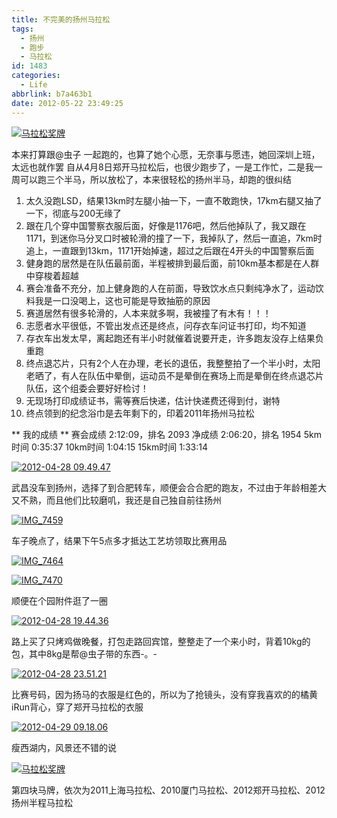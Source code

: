 ```yaml
---
title: 不完美的扬州马拉松
tags:
  - 扬州
  - 跑步
  - 马拉松
id: 1483
categories:
  - Life
abbrlink: b7a463b1
date: 2012-05-22 23:49:25
---
```

[![马拉松奖牌](/images/2012/05/2012-05-02-16.36.18.jpg)](/images/2012/05/2012-05-02-16.36.18.jpg)

本来打算跟@虫子 一起跑的，也算了她个心愿，无奈事与愿违，她回深圳上班，太远也就作罢
自从4月8日郑开马拉松后，也很少跑步了，一是工作忙，二是我一周可以跑三个半马，所以放松了，本来很轻松的扬州半马，却跑的很纠结

1. 太久没跑LSD，结果13km时左腿小抽一下，一直不敢跑快，17km右腿又抽了一下，彻底与200无缘了
2. 跟在几个穿中国警察衣服后面，好像是1176吧，然后他掉队了，我又跟在1171，到迷你马分叉口时被轮滑的撞了一下，我掉队了，然后一直追，7km时追上，一直跟到13km，1171开始掉速，超过之后跟在4开头的中国警察后面
3. 健身跑的居然是在队伍最前面，半程被排到最后面，前10km基本都是在人群中穿梭着超越
4. 赛会准备不充分，加上健身跑的人在前面，导致饮水点只剩纯净水了，运动饮料我是一口没喝上，这也可能是导致抽筋的原因
5. 赛道居然有很多轮滑的，人本来就多啊，我被撞了有木有！！！
6. 志愿者水平很低，不管出发点还是终点，问存衣车问证书打印，均不知道
7. 存衣车出发太早，离起跑还有半小时就催着说要开走，许多跑友没存上结果负重跑
8. 终点退芯片，只有2个人在办理，老长的退伍，我整整拍了一个半小时，太阳老晒了，有人在队伍中晕倒，运动员不是晕倒在赛场上而是晕倒在终点退芯片队伍，这个组委会要好好检讨！
9. 无现场打印成绩证书，需等赛后快递，估计快递费还得到付，谢特
10. 终点领到的纪念浴巾是去年剩下的，印着2011年扬州马拉松

** 我的成绩 **
赛会成绩 2:12:09，排名 2093
净成绩 2:06:20，排名 1954
5km时间 0:35:37
10km时间 1:04:15
15km时间 1:33:14
<!--more-->
[![](/images/2012/05/2012-04-28-09.49.47.jpg "2012-04-28 09.49.47")](/images/2012/05/2012-04-28-09.49.47.jpg)

武昌没车到扬州，选择了到合肥转车，顺便会合合肥的跑友，不过由于年龄相差大又不熟，而且他们比较磨叽，我还是自己独自前往扬州

[![](/images/2012/05/IMG_7459.jpg "IMG_7459")](/images/2012/05/IMG_7459.jpg)

车子晚点了，结果下午5点多才抵达工艺坊领取比赛用品

[![](/images/2012/05/IMG_7464.jpg "IMG_7464")](/images/2012/05/IMG_7464.jpg)


[![](/images/2012/05/IMG_7470.jpg "IMG_7470")](/images/2012/05/IMG_7470.jpg)

顺便在个园附件逛了一圈

[![](/images/2012/05/2012-04-28-19.44.36.jpg "2012-04-28 19.44.36")](/images/2012/05/2012-04-28-19.44.36.jpg)

路上买了只烤鸡做晚餐，打包走路回宾馆，整整走了一个来小时，背着10kg的包，其中8kg是帮@虫子带的东西-。-

[![](/images/2012/05/2012-04-28-23.51.21.jpg "2012-04-28 23.51.21")](/images/2012/05/2012-04-28-23.51.21.jpg)

比赛号码，因为扬马的衣服是红色的，所以为了抢镜头，没有穿我喜欢的的橘黄iRun背心，穿了郑开马拉松的衣服

[![](/images/2012/05/2012-04-29-09.18.06.jpg "2012-04-29 09.18.06")](/images/2012/05/2012-04-29-09.18.06.jpg)

瘦西湖内，风景还不错的说

[![马拉松奖牌](/images/2012/05/2012-05-02-16.36.18.jpg)](/images/2012/05/2012-05-02-16.36.18.jpg)

第四块马牌，依次为2011上海马拉松、2010厦门马拉松、2012郑开马拉松、2012扬州半程马拉松